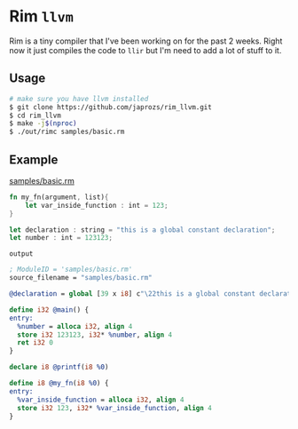 # Rim `llvm`

Rim is a tiny compiler that I've been working on for the past 2 weeks. Right now it just compiles the code to `llir` but I'm need to add a lot of stuff to it.

## Usage

```bash
# make sure you have llvm installed
$ git clone https://github.com/japrozs/rim_llvm.git
$ cd rim_llvm
$ make -j$(nproc)
$ ./out/rimc samples/basic.rm
```

## Example

[samples/basic.rm](samples/basic.rm)
```rust
fn my_fn(argument, list){
	let var_inside_function : int = 123;
}

let declaration : string = "this is a global constant declaration";
let number : int = 123123;
```

`output` 
```llvm
; ModuleID = 'samples/basic.rm'
source_filename = "samples/basic.rm"

@declaration = global [39 x i8] c"\22this is a global constant declaration\22"

define i32 @main() {
entry:
  %number = alloca i32, align 4
  store i32 123123, i32* %number, align 4
  ret i32 0
}

declare i8 @printf(i8 %0)

define i8 @my_fn(i8 %0) {
entry:
  %var_inside_function = alloca i32, align 4
  store i32 123, i32* %var_inside_function, align 4
}
```
